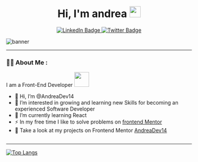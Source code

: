 
<div id="header" align="center">
<h1>
  Hi, I'm andrea
  <img src="https://media.giphy.com/media/hvRJCLFzcasrR4ia7z/giphy.gif" width="30px"/>
</h1>
  </div>
  
  <div id="badges" align="center">
  <a href="">
    <img src="https://img.shields.io/badge/LinkedIn-blue?style=for-the-badge&logo=linkedin&logoColor=white" alt="LinkedIn Badge"/>
  </a>
 
  <a href="https://twitter.com/Andreadev9">
    <img src="https://img.shields.io/badge/Twitter-blue?style=for-the-badge&logo=twitter&logoColor=white" alt="Twitter Badge"/>
  </a>

</div>

![banner](https://user-images.githubusercontent.com/108431169/192870239-9a66771d-e2bc-4f08-be96-d9cc53fea143.png)

---

### :woman_technologist: About Me :
I am a Front-End Developer <img src="https://media.giphy.com/media/iFOxtmdDxbaoq60EUg/giphy.gif" width="40"> 
- 👋 Hi, I’m @AndreaDev14
- 👀 I’m interested  in growing and learning new Skills for becoming an experienced Software Developer
- 🌱 I’m currently learning React
- ⚡ In my free time I like to solve problems on [frontend Mentor](https://www.frontendmentor.io/)
- 🧐 Take a look at my projects on Frontend Mentor [AndreaDev14](https://www.frontendmentor.io/profile/AndreaDev14)
<img src="https://komarev.com/ghpvc/?username=AndreaDev14&style=flat-square&color=blue" alt=""/>

---

[![Top Langs](https://github-readme-stats.vercel.app/api/top-langs/?username=AndreaDev14&layout=compact&theme=vision-friendly-dark)](https://github.com/anuraghazra/github-readme-stats)





